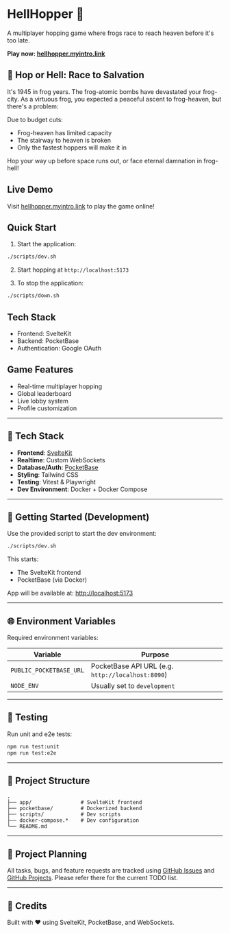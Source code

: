# HellHopper 🐸

A multiplayer hopping game where frogs race to reach heaven before it's too late.

**Play now: [hellhopper.myintro.link](https://hellhoppers.myintro.link)**

## 🐸 Hop or Hell: Race to Salvation

It's 1945 in frog years. The frog-atomic bombs have devastated your frog-city. As a virtuous frog, you expected a peaceful ascent to frog-heaven, but there's a problem:

Due to budget cuts:
- Frog-heaven has limited capacity
- The stairway to heaven is broken
- Only the fastest hoppers will make it in

Hop your way up before space runs out, or face eternal damnation in frog-hell!

## Live Demo

Visit [hellhopper.myintro.link](https://hellhoppers.myintro.link) to play the game online!

## Quick Start

1. Start the application:
```bash
./scripts/dev.sh
```

2. Start hopping at `http://localhost:5173`

3. To stop the application:
```bash
./scripts/down.sh
```

## Tech Stack

- Frontend: SvelteKit
- Backend: PocketBase
- Authentication: Google OAuth

## Game Features

- Real-time multiplayer hopping
- Global leaderboard
- Live lobby system
- Profile customization

---

## 🧰 Tech Stack

- **Frontend**: [SvelteKit](https://kit.svelte.dev)
- **Realtime**: Custom WebSockets
- **Database/Auth**: [PocketBase](https://pocketbase.io)
- **Styling**: Tailwind CSS
- **Testing**: Vitest & Playwright
- **Dev Environment**: Docker + Docker Compose

---

## 🚀 Getting Started (Development)

Use the provided script to start the dev environment:

```bash
./scripts/dev.sh
```

This starts:
- The SvelteKit frontend
- PocketBase (via Docker)

App will be available at: [http://localhost:5173](http://localhost:5173)

---

## 🌐 Environment Variables

Required environment variables:

| Variable                | Purpose                               |
|-------------------------|----------------------------------------|
| `PUBLIC_POCKETBASE_URL` | PocketBase API URL (e.g. `http://localhost:8090`) |
| `NODE_ENV`              | Usually set to `development`           |

---

## 🧪 Testing

Run unit and e2e tests:

```bash
npm run test:unit
npm run test:e2e
```

---

## 📁 Project Structure

```
.
├── app/                # SvelteKit frontend
├── pocketbase/         # Dockerized backend
├── scripts/            # Dev scripts
├── docker-compose.*    # Dev configuration
└── README.md
```

---

## 📌 Project Planning

All tasks, bugs, and feature requests are tracked using [GitHub Issues](../../issues) and [GitHub Projects](../../projects). Please refer there for the current TODO list.

---

## 🧠 Credits

Built with ❤️ using SvelteKit, PocketBase, and WebSockets.


